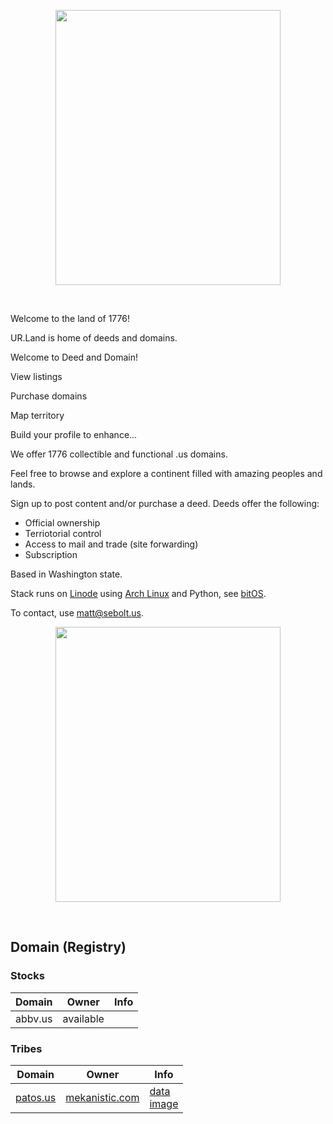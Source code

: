 
<p align="center">
  <img src="https://raw.githubusercontent.com/nfnth/nfnth/main/res/bird.png" width="360" height="440" /></p>

<br/>

Welcome to the land of 1776!

UR.Land is home of deeds and domains. 

Welcome to Deed and Domain!

View listings

Purchase domains

Map territory

Build your profile to enhance...




We offer 1776 collectible and functional .us domains. 

Feel free to browse and explore a continent filled with amazing peoples and lands. 

Sign up to post content and/or purchase a deed. Deeds offer the following:

- Official ownership
- Terriotorial control
- Access to mail and trade (site forwarding)
- Subscription 

Based in Washington state. 

Stack runs on [Linode]() using [Arch Linux]() and Python, see [bitOS]().
 
To contact, use matt@sebolt.us.

<p align="center">
  <img src="https://github.com/nfnth/nfnth/raw/main/res/coat_arms.png" width="360" height="440" /></p>

<br/>

## Domain (Registry)

### Stocks

|Domain|Owner|Info|
|-|-|-|
|abbv.us|available||

### Tribes

|Domain|Owner|Info|
|-|-|-|
|[patos.us]()|[mekanistic.com]()|[data]()<br/>[image](shutterstock_1312119701.jpg)|
